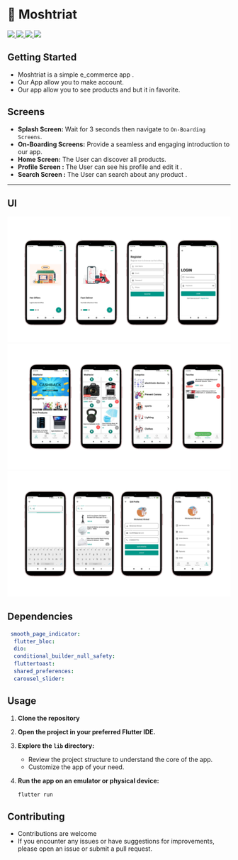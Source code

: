 # 🛒 Moshtriat

<div align="start">
     <a href="https://api.visitorbadge.io/api/visitors?path=Moshtriat&label=People%20who%20visited%20this%20page&countColor=%23263759" target="_blank">
        <img src="https://api.visitorbadge.io/api/visitors?path=Moshtriat&label=People%20who%20visited%20this%20page&countColor=%23263759" target="_blank" />
    </a>
    <a href="https://www.linkedin.com/in/mohamed-aymen-596a161a3/" target="_blank">
        <img src="https://img.shields.io/badge/LinkedIn-0077B5?style=for-the-badge&logo=linkedin&logoColor=white" target="_blank" />
    </a>
  <a href="mailto:abo145207@gmail.com">
    <img src="https://img.shields.io/badge/Gmail-333333?style=for-the-badge&logo=gmail&logoColor=red" />
  </a>
<!--     <a href="https://youtube.com/@ammarageeza91?si=bHNizIHn9dIL3jX7">
    <img src="https://img.shields.io/badge/Youtube-red?style=for-the-badge&logo=youtube&logoColor=white" />
  </a> -->
<!--      <a href="https://mostaql.com/u/ammarageeza/portfolio">
    <img src="https://img.shields.io/badge/Portfolio-0077B5?style=for-the-badge&logoColor=white" />
  </a> -->
     </a>
     <a href="https://t.me/MOA_77">
    <img src="https://img.shields.io/badge/Telegram-0077B5?style=for-the-badge&logo=telegram&logoColor=white" />
  </a>
</div>

##  Getting Started

- Moshtriat is a simple e_commerce app .
- Our App allow you to make account.
- Our app allow you to see products and but it in favorite.

##  Screens

- **Splash Screen:** Wait for 3 seconds then navigate to `On-Boarding Screens`. 
- **On-Boarding Screens:** Provide a seamless and engaging introduction to our app.
- **Home Screen:** The User can discover all products.
- **Profile Screen :**  The User can see his profile and edit it .
- **Search Screen :**  The User can search about any product .

<hr>
<h3>
<!--   <a href="https://www.youtube.com/watch?v=eRK9pI98EUk&list=PLYfTCw9blWRNh4jiQO3kVNd34jUD6MD9m&index=1&t=4s&pp=gAQBiAQB">
    👨🏻‍🎓 Get this app on YouTube Playlist Tutorials
  </a> -->
</h3>
<!-- <p align= "center">
    <a href="https://www.youtube.com/watch?v=eRK9pI98EUk&list=PLYfTCw9blWRNh4jiQO3kVNd34jUD6MD9m&index=1&t=4s&pp=gAQBiAQB">
     <kbd>
        <img  src="https://github.com/AmmarAgeeza/Moshtriat/assets/72443818/0f267f9e-d2a3-41c6-8a4b-17a0b12abd6d" alt="Get this app on YouTube Playlist Tutorials">
     </kbd>
  </a> -->



##  UI
![Untitled design (2)](https://github.com/MO-A7/shop_app/blob/main/assets/316320556-50a0b359-d056-41e8-8610-c2eff4bc1007.png)
![3](https://github.com/MO-A7/shop_app/blob/main/assets/316320557-1273af6c-5184-416e-ae3e-6f6208e43c75.png)
![Untitled design (3)](https://github.com/MO-A7/shop_app/blob/main/assets/316320561-3536f510-5c8d-49a8-a3f8-d2c5ce5013a6.png)





##  Dependencies

```pubspec.yaml
 smooth_page_indicator: 
  flutter_bloc: 
  dio: 
  conditional_builder_null_safety: 
  fluttertoast: 
  shared_preferences: 
  carousel_slider: 
```

##  Usage

1. **Clone the repository**

2. **Open the project in your preferred Flutter IDE.**

3. **Explore the `lib` directory:**

    - Review the project structure to understand the core of the app.
    - Customize the app of your need.

4. **Run the app on an emulator or physical device:**

    ```bash
    flutter run
    ```

##  Contributing

- Contributions are welcome 
- If you encounter any issues or have suggestions for improvements, please open an issue or submit a pull request.

#
